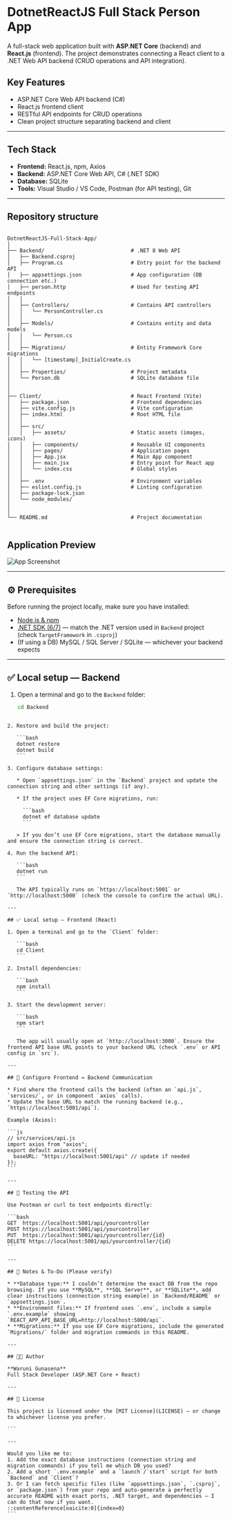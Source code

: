 # DotnetReactJS Full Stack Person App

A full-stack web application built with **ASP.NET Core** (backend) and **React.js** (frontend). The project demonstrates connecting a React client to a .NET Web API backend (CRUD operations and API integration).

## Key Features

- ASP.NET Core Web API backend (C#)  
- React.js frontend client  
- RESTful API endpoints for CRUD operations  
- Clean project structure separating backend and client
---

## Tech Stack

- **Frontend:** React.js, npm, Axios  
- **Backend:** ASP.NET Core Web API, C# (.NET SDK)  
- **Database:** SQLite 
- **Tools:** Visual Studio / VS Code, Postman (for API testing), Git
---

## Repository structure

```

DotnetReactJS-Full-Stack-App/
│
├── Backend/                            # .NET 8 Web API
│   ├── Backend.csproj
│   ├── Program.cs                      # Entry point for the backend API
│   ├── appsettings.json                # App configuration (DB connection etc.)
│   ├── person.http                     # Used for testing API endpoints
│   │
│   ├── Controllers/                    # Contains API controllers
│   │   └── PersonController.cs
│   │
│   ├── Models/                         # Contains entity and data models
│   │   └── Person.cs
│   │
│   ├── Migrations/                     # Entity Framework Core migrations
│   │   └── [timestamp]_InitialCreate.cs
│   │
│   ├── Properties/                     # Project metadata
│   └── Person.db                       # SQLite database file
│
│
├── Client/                             # React Frontend (Vite)
│   ├── package.json                    # Frontend dependencies
│   ├── vite.config.js                  # Vite configuration
│   ├── index.html                      # Root HTML file
│   │
│   ├── src/
│   │   ├── assets/                     # Static assets (images, icons)
│   │   ├── components/                 # Reusable UI components
│   │   ├── pages/                      # Application pages
│   │   ├── App.jsx                     # Main App component
│   │   ├── main.jsx                    # Entry point for React app
│   │   └── index.css                   # Global styles
│   │
│   ├── .env                            # Environment variables
│   ├── eslint.config.js                # Linting configuration
│   ├── package-lock.json
│   └── node_modules/
│
│
└── README.md                           # Project documentation


````
## Application Preview

![App Screenshot](./screenshots/app_screenshot.png)

---

## ⚙️ Prerequisites

Before running the project locally, make sure you have installed:

- [Node.js & npm](https://nodejs.org/)  
- [.NET SDK (6/7)](https://dotnet.microsoft.com/download) — match the .NET version used in `Backend` project (check `TargetFramework` in `.csproj`)  
- (If using a DB) MySQL / SQL Server / SQLite — whichever your backend expects

---

## ✅ Local setup — Backend

1. Open a terminal and go to the `Backend` folder:
   ```bash
   cd Backend
````

2. Restore and build the project:

   ```bash
   dotnet restore
   dotnet build
   ```

3. Configure database settings:

   * Open `appsettings.json` in the `Backend` project and update the connection string and other settings (if any).

   * If the project uses EF Core migrations, run:

     ```bash
     dotnet ef database update
     ```

   > If you don’t use EF Core migrations, start the database manually and ensure the connection string is correct.

4. Run the backend API:

   ```bash
   dotnet run
   ```

   The API typically runs on `https://localhost:5001` or `http://localhost:5000` (check the console to confirm the actual URL).

---

## ✅ Local setup — Frontend (React)

1. Open a terminal and go to the `Client` folder:

   ```bash
   cd Client
   ```

2. Install dependencies:

   ```bash
   npm install
   ```

3. Start the development server:

   ```bash
   npm start
   ```

   The app will usually open at `http://localhost:3000`. Ensure the frontend API base URL points to your backend URL (check `.env` or API config in `src`).

---

## 🔌 Configure Frontend ↔ Backend Communication

* Find where the frontend calls the backend (often an `api.js`, `services/`, or in component `axios` calls).
* Update the base URL to match the running backend (e.g., `https://localhost:5001/api`).

Example (Axios):

```js
// src/services/api.js
import axios from "axios";
export default axios.create({
  baseURL: "https://localhost:5001/api" // update if needed
});
```

---

## 🧪 Testing the API

Use Postman or curl to test endpoints directly:

```bash
GET  https://localhost:5001/api/yourcontroller
POST https://localhost:5001/api/yourcontroller
PUT  https://localhost:5001/api/yourcontroller/{id}
DELETE https://localhost:5001/api/yourcontroller/{id}
```

---

## 🧾 Notes & To-Do (Please verify)

* **Database type:** I couldn’t determine the exact DB from the repo browsing. If you use **MySQL**, **SQL Server**, or **SQLite**, add clear instructions (connection string example) in `Backend/README` or `appsettings.json`.
* **Environment files:** If frontend uses `.env`, include a sample `.env.example` showing `REACT_APP_API_BASE_URL=http://localhost:5000/api`.
* **Migrations:** If you use EF Core migrations, include the generated `Migrations/` folder and migration commands in this README.

---

## 👩‍💻 Author

**Waruni Gunasena**
Full Stack Developer (ASP.NET Core + React)

---

## 📄 License

This project is licensed under the [MIT License](LICENSE) — or change to whichever license you prefer.

```

---

Would you like me to:
1. Add the exact database instructions (connection string and migration commands) if you tell me which DB you used?  
2. Add a short `.env.example` and a `launch`/`start` script for both `Backend` and `Client`?  
3. Or I can fetch specific files (like `appsettings.json`, `.csproj`, or `package.json`) from your repo and auto-generate a perfectly accurate README with exact ports, .NET target, and dependencies — I can do that now if you want.
::contentReference[oaicite:0]{index=0}
```
